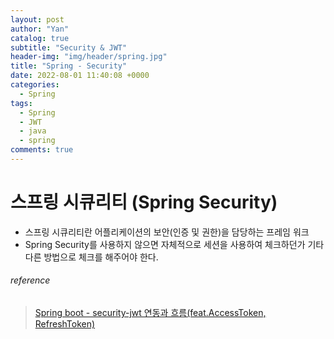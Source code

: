 ```yaml
---
layout: post
author: "Yan"
catalog: true
subtitle: "Security & JWT"
header-img: "img/header/spring.jpg"
title: "Spring - Security"
date: 2022-08-01 11:40:08 +0000
categories:
  - Spring
tags:
  - Spring
  - JWT
  - java
  - spring
comments: true
---
```


# 스프링 시큐리티 (Spring Security)
- 스프링 시큐리티란 어플리케이션의 보안(인증 및 권한)을 담당하는 프레임 워크
- Spring Security를 사용하지 않으면 자체적으로 세션을 사용하여 체크하던가 기타 다른 방법으로 체크를 해주어야 한다.

###### reference

> [Spring boot - security-jwt 연동과 흐름(feat.AccessToken, RefreshToken)](https://kdg-is.tistory.com/228)  
